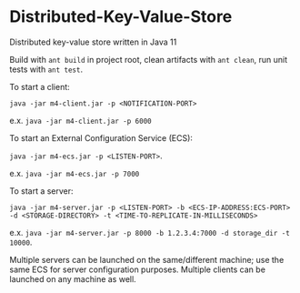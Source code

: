 # Distributed-Key-Value-Store
Distributed key-value store written in Java 11

Build with ```ant build``` in project root, clean artifacts with ```ant clean```, run unit tests with ```ant test```.

To start a client: 

```java -jar m4-client.jar -p <NOTIFICATION-PORT>```

e.x. ```java -jar m4-client.jar -p 6000```

To start an External Configuration Service (ECS): 

```java -jar m4-ecs.jar -p <LISTEN-PORT>```. 

e.x. ```java -jar m4-ecs.jar -p 7000```

To start a server: 

```java -jar m4-server.jar -p <LISTEN-PORT> -b <ECS-IP-ADDRESS:ECS-PORT> -d <STORAGE-DIRECTORY> -t <TIME-TO-REPLICATE-IN-MILLISECONDS>``` 

e.x. ```java -jar m4-server.jar -p 8000 -b 1.2.3.4:7000 -d storage_dir -t 10000```.

Multiple servers can be launched on the same/different machine; use the same ECS for server configuration purposes. Multiple clients can be launched on any machine as well.
